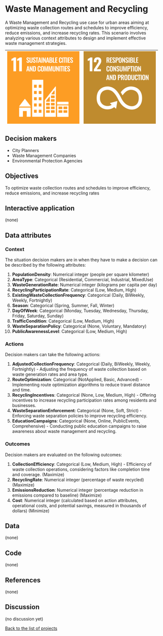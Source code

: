 # Waste Management and Recycling

<!-- Describe the project in one sentence, e.g. A project that... -->
A Waste Management and Recycling use case for urban areas aiming at optimizing waste collection routes and schedules to
improve efficiency, reduce emissions, and increase recycling rates. This scenario involves analyzing various context
attributes to design and implement effective waste management strategies.

<!-- Insert SDG Icons and links-->
| [![Goal 11](../images/sdgs/E-WEB-Goal-11.png)](../goals/goal_11.md) | [![Goal 12](../images/sdgs/E-WEB-Goal-12.png)](../goals/goal_12.md) |
|---------------------------------------------------------------------|---------------------------------------------------------------------|

## Decision makers

<!-- List decision makers that could use this project-->
- City Planners
- Waste Management Companies
- Environmental Protection Agencies

## Objectives

<!-- Describe the objectives of the project in one sentence -->
To optimize waste collection routes and schedules to improve efficiency, reduce emissions, and increase recycling rates

## Interactive application

<!-- Provide a link to the interactive application -->
(none)

## Data attributes

### Context

<!-- Describe the situation decision makers are in when then have to make a decision -->
The situation decision makers are in when they have to make a decision can be described by the following attributes:

1. **PopulationDensity**: Numerical integer (people per square kilometer)
2. **AreaType**: Categorical (Residential, Commercial, Industrial, MixedUse)
3. **WasteGenerationRate**: Numerical integer (kilograms per capita per day)
4. **RecyclingParticipationRate**: Categorical (Low, Medium, High)
5. **ExistingWasteCollectionFrequency**: Categorical (Daily, BiWeekly, Weekly, Fortnightly)
6. **Season**: Categorical (Spring, Summer, Fall, Winter)
7. **DayOfWeek**: Categorical (Monday, Tuesday, Wednesday, Thursday, Friday, Saturday, Sunday)
8. **TrafficCondition**: Categorical (Low, Medium, High)
9. **WasteSeparationPolicy**: Categorical (None, Voluntary, Mandatory)
10. **PublicAwarenessLevel**: Categorical (Low, Medium, High)

### Actions

<!-- Describe what the decision makers can do achieve their objectives -->
Decision makers can take the following actions:

1. **AdjustedCollectionFrequency**: Categorical (Daily, BiWeekly, Weekly, Fortnightly) - Adjusting the frequency of waste collection based on waste generation rates and area type.
2. **RouteOptimization**: Categorical (NotApplied, Basic, Advanced) - Implementing route optimization algorithms to reduce travel distance and time.
3. **RecyclingIncentives**: Categorical (None, Low, Medium, High) - Offering incentives to increase recycling participation rates among residents and businesses.
4. **WasteSeparationEnforcement**: Categorical (None, Soft, Strict) - Enforcing waste separation policies to improve recycling efficiency.
5. **EducationCampaigns**: Categorical (None, Online, PublicEvents, Comprehensive) - Conducting public education campaigns to raise awareness about waste management and recycling.

### Outcomes

<!-- Describe the metrics decision makers are trying to optimize, on which they are evaluated -->
Decision makers are evaluated on the following outcomes:

1. **CollectionEfficiency**: Categorical (Low, Medium, High) - Efficiency of waste collection operations, considering factors like completion time and coverage. (Maximize)
2. **RecyclingRate**: Numerical integer (percentage of waste recycled) (Maximize)
3. **EmissionsReduction**: Numerical integer (percentage reduction in emissions compared to baseline) (Maximize)
4. **Cost**: Numerical integer (calculated based on action attributes, operational costs, and potential savings, measured in thousands of dollars) (Minimize)

## Data

<!-- Describe the data that is used to evaluate the decisions -->
(none)

## Code

<!-- Point to the repo that contains the code -->
(none)

## References

<!-- Provide a list of references or other resources used in the project -->
(none)

## Discussion

<!-- Provide a link to a space for discussion or comments -->
(no discussion yet)

[Back to the list of projects](../README.md)